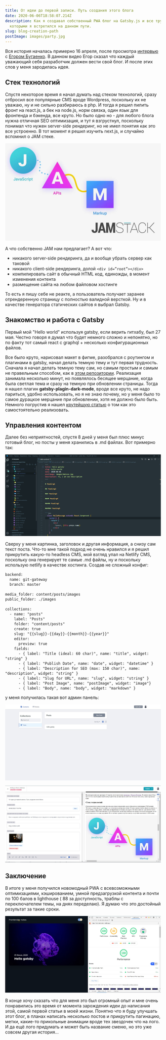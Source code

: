 ```yaml
---
title: От идеи до первой записи. Путь создания этого блога
date: 2020-06-06T18:58:07.214Z
description: Как я создавал собственный PWA блог на Gatsby.js и все трудности с
  которыми я встретился на данном пути.
slug: blog-creation-path
postImage: images/party.jpg
---
```

Вся история началась примерно 16 апреля, после просмотра [интервью ](https://www.youtube.com/watch?v=Dic_VlZ_vn8)с [Егором Бугаенко](https://www.yegor256.com/about-me.html). В данном видео Егор сказал что каждый уважающий себя разработчик должен вести свой блог. И после этих слов у меня зародилась идея. 

## Стек технологий

Спустя некоторое время я начал думать над стеком технологий, сразу отбросил все популярные CMS вроде Wordpress, поскольку их не уважаю, ну и не сильно разбираюсь в php. И тогда я решил пилить фронт на react.js, а бек на node.js, норм связка, один язык для фронтенда и бэкенда, все круто. Но было одно  но - для любого блога нужна отличная SEO оптимизация, и тут я взгрустнул, поскольку понимал что нужен server-side рендеринг, но не имел понятия как это все устроенно. В тот момент я решил изучить next.js, и случайно вспомнил о JAM стеке. 

![jam-stack-image](images/jam-stack.jpeg "JamStack")

А что собственно JAM нам предлагает? А вот что:

* никакого server-side рендеринга, да и вообще убрать сервер как таковой
* никакого client-side рендеринга, долой `<div id=”root”></div>`
* компилировать сайт в обычный HTML код, единожды, в момент изменения контента
* размещение сайта на любом файловом хостинге

То есть я пишу себе не реакте, а пользователь получает заранее отрендеренную страницу с полностью валидной версткой.  Ну и в качестве генератора статических сайтов я выбрал Gatsby.

## Знакомство и работа с Gatsby

Первый мой "Hello world" используя gatsby, если верить гитхабу, был 27 мая. Честно говоря  я думал что будет немного сложно и непонятно, но по факту тот самый react с graphql + несколько конфигурационных  файлов.

Все было круто, нарисовал макет в фигме, разобрался с роутингом и плагинами в gatsby,  начал делать темную тему и тут первая трудность. Сначала я начал делать темную тему сам, но самым простым и самым не правельным способом, как в [этом репозитории](https://github.com/Yeroshenko/dark-theme). Реализация занимала несколько минут, но появлялось бесящее мерцание, когда была светлая тема и сразу на темную при обновлении страницы. Тогда я нашел плагин **gatsby-plagin-dark-mode**, вроде все круто, не надо париться, удобно использовать, но я не знаю почему, но у меня было то самое дурацкое мерцание при обновлении, хотя не должно было быть. Немного погрустив я нашел [крутейшую статью](https://joshwcomeau.com/gatsby/dark-mode/) о том как это самостоятельно реализовать.  

## Управления контентом

Далее без неприятностей, спустя 8 дней у меня был плюс минус готовый блог, но посты у меня хранились в .md файлах. Вот примерно так: 

![Mdx example](images/screenshot_mdx.jpg "Пример поста в .md файле")

Сверху у меня картинка, заголовок и другая информация, а снизу сам текст поста. Что-то мне такой подход не очень нравился и я решил прикрутить какую-то headless CMS, мой взгляд упал на Netlify CMS, поскольку она генерирует те самые .md файлы, ну и поскольку использую netlify в качестве хостинга.  Создав не сложный конфиг: 

```asymptote
backend:
  name: git-gateway
  branch: master

media_folder: content/posts/images
public_folder: ./images

collections:
  - name: "posts"
    label: "Posts"
    folder: "content/posts"
    create: true
    slug: "{{slug}}-{{day}}-{{month}}-{{year}}"
    editor:
      preview: true
    fields:
      - { label: "Title (ideal: 60 char)", name: "title", widget: "string" }
      - { label: "Publish Date", name: "date", widget: "datetime" }
      - { label: "Description for SEO (max: 150 char)", name: "description", widget: "string" }
      - { label: "Slug for URL", name: "slug", widget: "string" }
      - { label: "Post Image", name: "postImage", widget: "image"}
      - { label: "Body", name: "body", widget: "markdown" }
```

у меня получилась такая вот админ панель: 

![Admin panel image](images/adminka.jpg "Admin panel image")

![Add post image](images/add-post-image.jpg "Add post image")

## Заключение

В итоге у меня получился новомодный PWA с всевозможными оптимизациями, кэшированием, умной предзагрузкой контента и почти по 100 балов в lighthouse ( 88 за доступность, траблы с переключателем темы, на днях переделаю). Я думаю что это достойный результат за такие сроки.

![Lighthouse image](images/lighthouse.jpg "Lighthouse image")

 

В конце хочу сказать что для меня это был огромный опыт и мне очень понравились это время от момента зарождения идеи до написания этой, самой первой статьи в моей жизни. Понятно что я буду улучшать этот блог, в планах написать несколько постов и прикрутить пагинацию, метки, какие-то прикольные анимации вроде тех звездочек что на лого. И да ещё лого придумать и может быть название сменю, но это уже совсем другая история...
